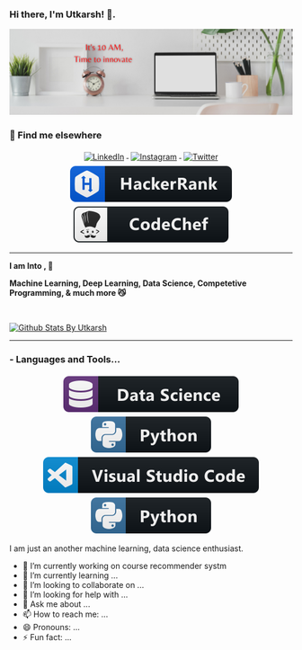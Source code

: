 ### Hi there, I'm Utkarsh! 👋.

<img src="https://github.com/utkarshsharma1/utkarshsharma1/blob/master/background.png">

### 📢 Find me elsewhere

<p align="center">
   <a href="https://www.linkedin.com/in/utkarshsharma123" target="_blank">
    <img src="https://raw.githubusercontent.com/MikeCodesDotNET/MikeCodesDotNET/a8abbf37441f3253f74ea255a47f289208d7568c/Resources/linkedIn.svg" alt="LinkedIn" style="vertical-align:top; margin:4px">
  </a>
  
  <a href="https://www.instagram.com/utkarshsharma1" target="_blank">
    <img src="https://raw.githubusercontent.com/MikeCodesDotNET/MikeCodesDotNET/a8abbf37441f3253f74ea255a47f289208d7568c/Resources/instagram.svg" alt="Instagram" style="vertical-align:top; margin:4px">
  </a>
  
  <a href="https://twitter.com/sharma_utkarsh6" target="_blank">
    <img src="https://raw.githubusercontent.com/MikeCodesDotNET/MikeCodesDotNET/a8abbf37441f3253f74ea255a47f289208d7568c/Resources/twitter.svg" alt="Twitter" style="vertical-align:top; margin:4px">
  </a>  

   <a href="https://www.hackerearth.com/@utkarshsharma650" target="_blank">
    <img src="https://github.com/MikeCodesDotNET/ColoredBadges/blob/master/svg/dev/services/hackerrank.svg" alt="Hackerearth" style="vertical-align:top; margin:4px">
  </a>

  <a href="https://www.codechef.com/users/utk13arsh" target="_blank">
    <img src="https://github.com/MikeCodesDotNET/ColoredBadges/blob/master/svg/dev/services/codechef.svg" alt="codechef" style="vertical-align:top; margin:4px">
  </a>
</p>

<hr>


**I am Into , 🙏**

**Machine Learning, Deep Learning, Data Science, Competetive Programming, & much more 😼**

<br/>


[![Github Stats By Utkarsh](https://github-readme-stats.vercel.app/api?username=utkarshsharma1&show_icons=true&title_color=fff&icon_color=79ff97&text_color=9f9f9f&bg_color=151515)](https://github.com/utkarshsharma1/github-readme-stats)

*************


### - Languages and Tools...

<p align="center">

<!-- For more icons please follow  https://github.com/MikeCodesDotNET/ColoredBadges -->

<img src="https://raw.githubusercontent.com/8bithemant/8bithemant/master/svg/dev/misc/datascience.svg" alt="data science" style="vertical-align:top; margin:4px">    
<img src="https://raw.githubusercontent.com/8bithemant/8bithemant/master/svg/dev/languages/python.svg" alt="python" style="vertical-align:top; margin:4px">
<img src="https://raw.githubusercontent.com/8bithemant/8bithemant/master/svg/dev/tools/visualstudio_code.svg" alt="vscode" style="vertical-align:top; margin:4px">
<img src="https://raw.githubusercontent.com/8bithemant/8bithemant/master/svg/dev/languages/python.svg" alt="python" style="vertical-align:top; margin:4px">


</p>

I am just an another machine learning, data science enthusiast.

- 🔭 I’m currently working on course recommender systm
- 🌱 I’m currently learning ...
- 👯 I’m looking to collaborate on ...
- 🤔 I’m looking for help with ...
- 💬 Ask me about ...
- 📫 How to reach me: ...
- 😄 Pronouns: ...
- ⚡ Fun fact: ...
